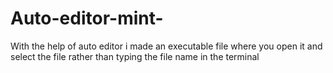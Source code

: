 # Auto-editor-mint-
With the help of auto editor i made an executable file where you open it and select the file rather than typing the file name in the terminal
